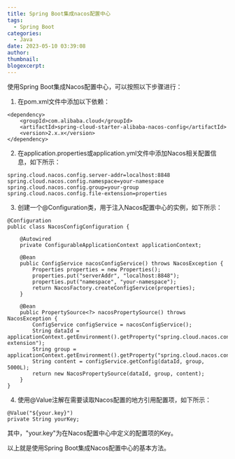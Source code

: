 ```yaml
---
title: Spring Boot集成nacos配置中心
tags:
  - Spring Boot
categories:
  - Java
date: 2023-05-10 03:39:08
author:
thumbnail:
blogexcerpt:
---
```

使用Spring Boot集成Nacos配置中心，可以按照以下步骤进行：

1. 在pom.xml文件中添加以下依赖：

```
<dependency>
    <groupId>com.alibaba.cloud</groupId>
    <artifactId>spring-cloud-starter-alibaba-nacos-config</artifactId>
    <version>2.x.x</version>
</dependency>
```

2. 在application.properties或application.yml文件中添加Nacos相关配置信息，如下所示：

```
spring.cloud.nacos.config.server-addr=localhost:8848
spring.cloud.nacos.config.namespace=your-namespace
spring.cloud.nacos.config.group=your-group
spring.cloud.nacos.config.file-extension=properties
```

3. 创建一个@Configuration类，用于注入Nacos配置中心的实例，如下所示：

```
@Configuration
public class NacosConfigConfiguration {

    @Autowired
    private ConfigurableApplicationContext applicationContext;

    @Bean
    public ConfigService nacosConfigService() throws NacosException {
        Properties properties = new Properties();
        properties.put("serverAddr", "localhost:8848");
        properties.put("namespace", "your-namespace");
        return NacosFactory.createConfigService(properties);
    }

    @Bean
    public PropertySource<?> nacosPropertySource() throws NacosException {
        ConfigService configService = nacosConfigService();
        String dataId = applicationContext.getEnvironment().getProperty("spring.cloud.nacos.config.file-extension");
        String group = applicationContext.getEnvironment().getProperty("spring.cloud.nacos.config.group");
        String content = configService.getConfig(dataId, group, 5000L);
        return new NacosPropertySource(dataId, group, content);
    }
}
```

4. 使用@Value注解在需要读取Nacos配置的地方引用配置项，如下所示：

```
@Value("${your.key}")
private String yourKey;
```

其中，"your.key"为在Nacos配置中心中定义的配置项的Key。

以上就是使用Spring Boot集成Nacos配置中心的基本方法。
